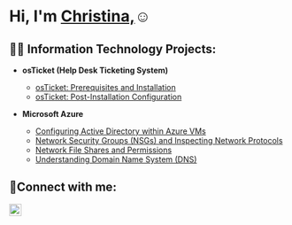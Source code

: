 <h1>Hi, I'm <a href="https://linkedin.com/in/yourname"> Christina,</a>☺</h1>

<h2>👨‍💻 Information Technology Projects:</h2>

- <b>osTicket (Help Desk Ticketing System)</b>
  - [osTicket: Prerequisites and Installation](https://github.com/Thechristinaq/osticket-prereqs)
  - [osTicket: Post-Installation Configuration](https://github.com/thechristinaq/Post-Install-Configuration-)
  
- <b>Microsoft Azure</b>
  - [Configuring Active Directory within Azure VMs](https://github.com/thechristinaq/Implementing-Active-Directory-within-Azure-VMs)
  - [Network Security Groups (NSGs) and Inspecting Network Protocols](https://github.com/Thechristinaq/azure-network-protocols)
  - [Network File Shares and Permissions](https://github.com/thechristinaq/Network-File-Shares-and-Permissions/tree/main)
  - [Understanding Domain Name System (DNS)](https://github.com/thechristinaq/Understanding-Domain-Name-System-DNS-)


<h2>🤳Connect with me:</h2>


[<img align="left" alt="Josh | LinkedIn" width="22px" src="https://cdn.jsdelivr.net/npm/simple-icons@v3/icons/linkedin.svg" />][linkedin]


[linkedin]: [https://www.linkedin.com/in/christina-qiu-74a385303/]

